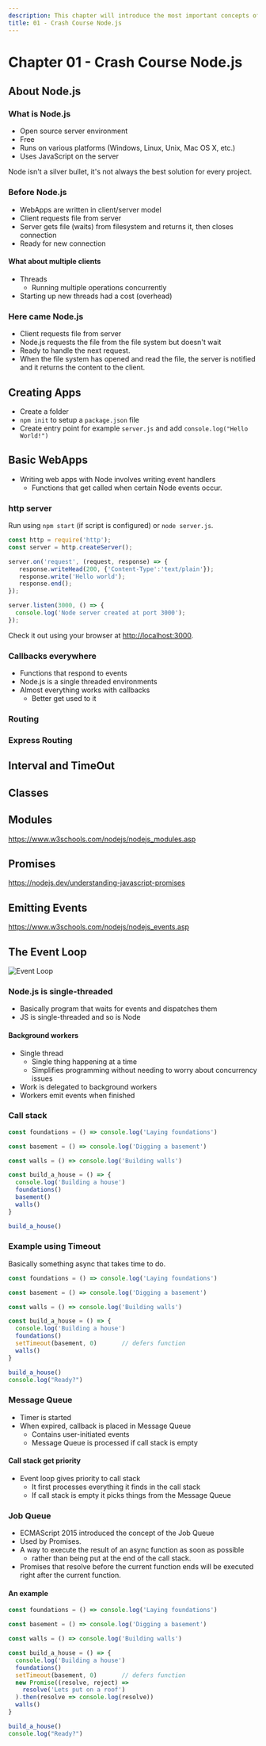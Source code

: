 ```yaml
---
description: This chapter will introduce the most important concepts of Node.js.
title: 01 - Crash Course Node.js
---
```


# Chapter 01 - Crash Course Node.js

## About Node.js

### What is Node.js

* Open source server environment
* Free
* Runs on various platforms (Windows, Linux, Unix, Mac OS X, etc.)
* Uses JavaScript on the server

Node isn't a silver bullet, it's not always the best solution for every project.

### Before Node.js

* WebApps are written in client/server model
* Client requests file from server
* Server gets file (waits) from filesystem and returns it, then closes connection
* Ready for new connection

#### What about multiple clients

* Threads
  * Running multiple operations concurrently
* Starting up new threads had a cost (overhead)

### Here came Node.js

* Client requests file from server
* Node.js requests the file from the file system but doesn't wait
* Ready to handle the next request.
* When the file system has opened and read the file, the server is notified and it returns the content to the client.

## Creating Apps

* Create a folder
* `npm init` to setup a `package.json` file
* Create entry point for example `server.js` and add `console.log("Hello World!")`

## Basic WebApps

* Writing web apps with Node involves writing event handlers
  * Functions that get called when certain Node events occur.

### http server

Run using `npm start` (if script is configured) or `node server.js`.

```js
const http = require('http');
const server = http.createServer();

server.on('request', (request, response) => {
   response.writeHead(200, {'Content-Type':'text/plain'});
   response.write('Hello world');
   response.end();
});

server.listen(3000, () => {
  console.log('Node server created at port 3000');
});
```

Check it out using your browser at [http://localhost:3000](http://localhost:3000).

### Callbacks everywhere

* Functions that respond to events
* Node.js is a single threaded environments
* Almost everything works with callbacks
  * Better get used to it

### Routing

### Express Routing

## Interval and TimeOut

## Classes

## Modules

https://www.w3schools.com/nodejs/nodejs_modules.asp

## Promises

https://nodejs.dev/understanding-javascript-promises

## Emitting Events

https://www.w3schools.com/nodejs/nodejs_events.asp

## The Event Loop

![Event Loop](./img/event_loop.png)

### Node.js is single-threaded

* Basically program that waits for events and dispatches them
* JS is single-threaded and so is Node

#### Background workers

* Single thread
  * Single thing happening at a time
  * Simplifies programming without needing to worry about concurrency issues
* Work is delegated to background workers
* Workers emit events when finished

### Call stack

<!-- https://nodejs.dev/the-nodejs-event-loop -->

```js
const foundations = () => console.log('Laying foundations')

const basement = () => console.log('Digging a basement')

const walls = () => console.log('Building walls')

const build_a_house = () => {
  console.log('Building a house')
  foundations()
  basement()
  walls()
}

build_a_house()
```

### Example using Timeout

Basically something async that takes time to do.

```js
const foundations = () => console.log('Laying foundations')

const basement = () => console.log('Digging a basement')

const walls = () => console.log('Building walls')

const build_a_house = () => {
  console.log('Building a house')
  foundations()
  setTimeout(basement, 0)       // defers function
  walls()
}

build_a_house()
console.log("Ready?")
```

### Message Queue

* Timer is started
* When expired, callback is placed in Message Queue
  * Contains user-initiated events
  * Message Queue is processed if call stack is empty

#### Call stack get priority

* Event loop gives priority to call stack
  * It first processes everything it finds in the call stack
  * If call stack is empty it picks things from the Message Queue

### Job Queue

* ECMAScript 2015 introduced the concept of the Job Queue
* Used by Promises.
* A way to execute the result of an async function as soon as possible
  * rather than being put at the end of the call stack.
* Promises that resolve before the current function ends will be executed right after the current function.

#### An example

```js
const foundations = () => console.log('Laying foundations')

const basement = () => console.log('Digging a basement')

const walls = () => console.log('Building walls')

const build_a_house = () => {
  console.log('Building a house')
  foundations()
  setTimeout(basement, 0)       // defers function
  new Promise((resolve, reject) =>
    resolve('Lets put on a roof')
  ).then(resolve => console.log(resolve))
  walls()
}

build_a_house()
console.log("Ready?")
```

